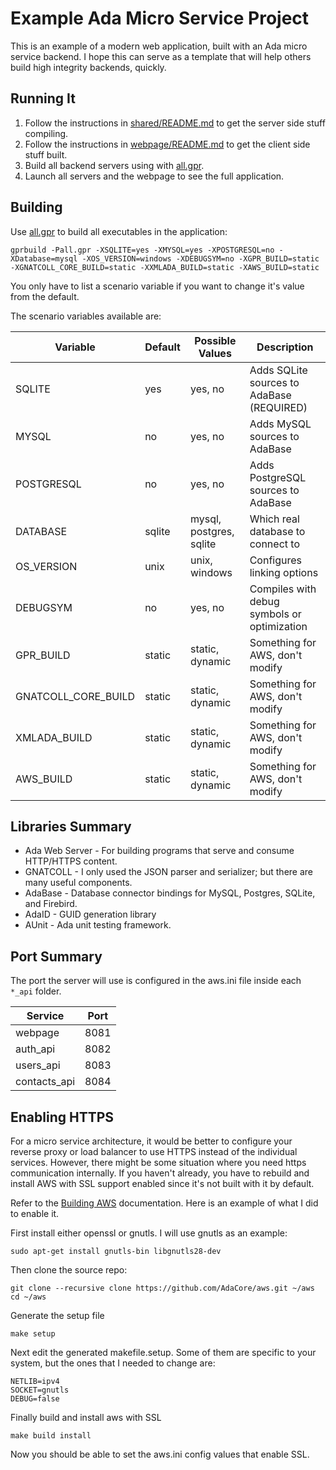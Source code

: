 
Example Ada Micro Service Project
=================================

This is an example of a modern web application, built with an Ada micro service backend. I hope this can serve as a template that will help others build high integrity backends, quickly.

Running It
----------

  1. Follow the instructions in [shared/README.md](shared/README.md) to get the server side stuff compiling.
  2. Follow the instructions in [webpage/README.md](webpage/README.md) to get the client side stuff built.
  3. Build all backend servers using with [all.gpr](all.gpr).
  4. Launch all servers and the webpage to see the full application.

Building
--------

Use [all.gpr](all.gpr) to build all executables in the application:

`gprbuild -Pall.gpr -XSQLITE=yes -XMYSQL=yes -XPOSTGRESQL=no -XDatabase=mysql -XOS_VERSION=windows -XDEBUGSYM=no -XGPR_BUILD=static -XGNATCOLL_CORE_BUILD=static -XXMLADA_BUILD=static -XAWS_BUILD=static`

You only have to list a scenario variable if you want to change it's value from the default.

The scenario variables available are:

 | Variable            | Default | Possible Values         | Description                                 |
 | ------------------- | ------- | ----------------------- | ------------------------------------------- |
 | SQLITE              | yes     | yes, no                 | Adds SQLite sources to AdaBase (REQUIRED)   |
 | MYSQL               | no      | yes, no                 | Adds MySQL sources to AdaBase               |
 | POSTGRESQL          | no      | yes, no                 | Adds PostgreSQL sources to AdaBase          |
 | DATABASE            | sqlite  | mysql, postgres, sqlite | Which real database to connect to           |
 | OS_VERSION          | unix    | unix, windows           | Configures linking options                  |
 | DEBUGSYM            | no      | yes, no                 | Compiles with debug symbols or optimization |
 | GPR_BUILD           | static  | static, dynamic         | Something for AWS, don't modify             |
 | GNATCOLL_CORE_BUILD | static  | static, dynamic         | Something for AWS, don't modify             |
 | XMLADA_BUILD        | static  | static, dynamic         | Something for AWS, don't modify             |
 | AWS_BUILD           | static  | static, dynamic         | Something for AWS, don't modify             |

Libraries Summary
-----------------

 * Ada Web Server - For building programs that serve and consume HTTP/HTTPS content.
 * GNATCOLL - I only used the JSON parser and serializer; but there are many useful components.
 * AdaBase - Database connector bindings for MySQL, Postgres, SQLite, and Firebird.
 * AdaID - GUID generation library
 * AUnit - Ada unit testing framework.

Port Summary
------------
 
 The port the server will use is configured in the aws.ini file inside each `*_api` folder.

 | Service        | Port |
 | -------------- | ---- |
 | webpage        | 8081 |
 | auth_api       | 8082 |
 | users_api      | 8083 |
 | contacts_api   | 8084 |

Enabling HTTPS
--------------

For a micro service architecture, it would be better to configure your reverse proxy or load balancer to use HTTPS instead of the individual services. However, there might be some situation where you need https communication internally. If you haven't already, you have to rebuild and install AWS with SSL support enabled since it's not built with it by default.

Refer to the [Building AWS](https://docs.adacore.com/aws-docs/aws/building_aws.html) documentation. Here is an example of what I did to enable it.

First install either openssl or gnutls. I will use gnutls as an example:

    sudo apt-get install gnutls-bin libgnutls28-dev

Then clone the source repo:

    git clone --recursive clone https://github.com/AdaCore/aws.git ~/aws
    cd ~/aws

Generate the setup file

    make setup

Next edit the generated makefile.setup. Some of them are specific to your system, but the ones that I needed to change are:

    NETLIB=ipv4
    SOCKET=gnutls
    DEBUG=false

Finally build and install aws with SSL
    
    make build install

Now you should be able to set the aws.ini config values that enable SSL.
